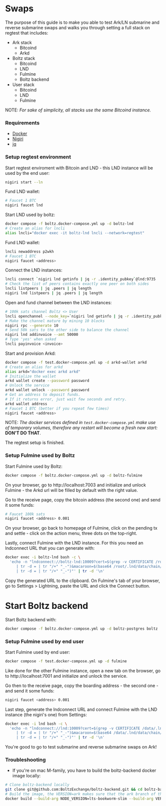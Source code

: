 # Swaps

The purpose of this guide is to make you able to test Ark/LN submarine and reverse submarine swaps and walks you through setting a full stack on regtest that includes:

- Ark stack
  - Bitcoind
  - Arkd
- Boltz stack
  - Bitcoind
  - LND
  - Fulmine
  - Boltz backend
- User stack
  - Bitcoind
  - LND
  - Fulmine

NOTE: *For sake of simplicity, all stacks use the same Bitcoind instance.*

### Requirements

* [Docker](https://docs.docker.com/engine/install/)
* [Nigiri](https://nigiri.vulpem.com/)
* [jq](https://formulae.brew.sh/formula/jq)


### Setup regtest environment

Start regtest enviroment with Bitcoin and LND - this LND instance will be used by the end user:

```sh
nigiri start --ln
```

Fund LND wallet:

```sh
# Faucet 1 BTC
nigiri faucet lnd
```

Start LND used by boltz:

```sh
docker compose -f boltz.docker-compose.yml up -d boltz-lnd
# Create an alias for lncli
alias lncli="docker exec -it boltz-lnd lncli --network=regtest"
```

Fund LND wallet:

```sh
lncli newaddress p2wkh
# Faucet 1 BTC
nigiri faucet <address>
```

Connect the LND instances:

```sh
lncli connect `nigiri lnd getinfo | jq -r .identity_pubkey`@lnd:9735
# Check the list of peers contains exactly one peer on both sides
lncli listpeers | jq .peers | jq length
nigiri lnd listpeers | jq .peers | jq length
```

Open and fund channel between the LND instances:

```sh
# 100k sats channel Boltz <> User
lncli openchannel --node_key=`nigiri lnd getinfo | jq -r .identity_pubkey` --local_amt=100000
# Make the channel mature by mining 10 blocks
nigiri rpc --generate 10
# Send 50k sats to the other side to balance the channel
nigiri lnd addinvoice --amt 50000
# Type 'yes' when asked
lncli payinvoice <invoice>
```

Start and provision Arkd:

```sh
docker compose -f test.docker-compose.yml up -d arkd-wallet arkd
# Create an alias for arkd
alias arkd="docker exec arkd arkd"
# Initialize the wallet
arkd wallet create --password password
# Unlock the service
arkd wallet unlock --password password
# Get an address to deposit funds.
# If it returns error, just wait few seconds and retry.
arkd wallet address
# Faucet 1 BTC (better if you repeat few times)
nigiri faucet <address>
```

NOTE: *The docker services defined in `test.docker-compose.yml` make use of temporary volumes, therefore any restart will become a fresh new start:* **DON'T DO THAT**.

The regtest setup is finished.

### Setup Fulmine used by Boltz

Start Fulmine used by Boltz:

```sh
docker compose -f boltz.docker-compose.yml up -d boltz-fulmine
```

On your browser, go to http://localhost:7003 and initialize and unlock Fulmine - the Arkd url will be filled by default with the right value.

Go to the receive page, copy the bitcoin address (the second one) and send it some funds:

```sh
# Faucet 100k sats
nigiri faucet <address> 0.001
```

On your browser, go back to homepage of Fulmine, click on the pending tx and settle - click on the action menu, three dots on the top-right.

Lastly, connect Fulmine with the LND instance. For this you need an lndconnect URL that you can generate with:

```sh
docker exec -i boltz-lnd bash -c \
  'echo -n "lndconnect://boltz-lnd:10009?cert=$(grep -v CERTIFICATE /root/.lnd/tls.cert \
     | tr -d = | tr "/+" "_-")&macaroon=$(base64 /root/.lnd/data/chain/bitcoin/regtest/admin.macaroon \
     | tr -d = | tr "/+" "_-")"' | tr -d '\n'
```

Copy the generated URL to the clipboard. On Fulmine's tab of your browser, go to Settings > Lightning, paste the URL and click the Connect button.

# Start Boltz backend

Start Boltz backend with:

```sh
docker compose -f boltz.docker-compose.yml up -d boltz-postgres boltz
```


### Setup Fulmine used by end user

Start Fulmine used by end user:

```sh
docker compose -f test.docker-compose.yml up -d fulmine
```

Like done for the other Fulmine instance, open a new tab on the browser, go to http://localhost:7001 and initialize and unlock the service.

Go then to the receive page, copy the boarding address - the second one - and send it some funds:

```sh
nigiri faucet <address> 0.001
```

Last step, generate the lndconnect URL and connect Fulmine with the LND instance (the nigiri's one) from Settings:

```sh
docker exec -i lnd bash -c \
  'echo -n "lndconnect://lnd:10009?cert=$(grep -v CERTIFICATE /data/.lnd/tls.cert \
     | tr -d = | tr "/+" "_-")&macaroon=$(base64 /data/.lnd/data/chain/bitcoin/regtest/admin.macaroon \
     | tr -d = | tr "/+" "_-")"' | tr -d '\n'
```

You're good to go to test submarine and reverse submarine swaps on Ark!

### Troubleshooting

* If you're on mac M-family, you have to build the boltz-backend docker image locally:
```sh
# Clone boltz-backend locally
git clone git@github.com:BoltzExchange/boltz-backend.git && cd boltz-backend
# Build the image, the VERSION=ark makes sure that the ark branch of the repo is built. 
docker build --build-arg NODE_VERSION=lts-bookworm-slim --build-arg VERSION=ark -t boltz/boltz:ark -f docker/boltz/Dockerfile .
```

